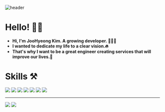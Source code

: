 ![header](https://capsule-render.vercel.app/api?type=Waving&color=ff5e3a&text=🧗🧗🧗&fontSize=60&fontColor=FFFFFF&height=200)


# **Hello!**  🙋‍♂


- **Hi, I'm JooHyeong Kim. A growing developer. 🧑🏻‍💻** <br/>
- **I wanted to dedicate my life to a clear vision.🔥** <br/>
- **That's why I want to be a great engineer creating services that will improve our lives.👨‍**

# **Skills ⚒**
![](https://img.shields.io/badge/-Java-orange)
![](https://img.shields.io/badge/-SpringMVC-green)
![](https://img.shields.io/badge/-SpringBoot-brightgreen)
![](https://img.shields.io/badge/-JPA-blueviolet)
![](https://img.shields.io/badge/-SpringDataJpa-yellowgreen)
![](https://img.shields.io/badge/-Querydsl-blue)
![](https://img.shields.io/badge/-Git-%23000000)


<!-- - Junit, Mockito
- Gradle
- IntelliJ, Visual Studio Code
- Git -->


***
![](http://img.shields.io/badge/-Velog-20C997?style=flat(Velog)&logo=Velog&link=https://velog.io/@urtimeislimited)
![](https://img.shields.io/github/followers/Learrrn?style=social)



